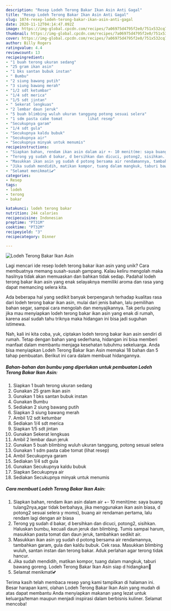 ```yaml
---
description: "Resep Lodeh Terong Bakar Ikan Asin Anti Gagal"
title: "Resep Lodeh Terong Bakar Ikan Asin Anti Gagal"
slug: 1074-resep-lodeh-terong-bakar-ikan-asin-anti-gagal
date: 2020-11-12T04:14:47.092Z
image: https://img-global.cpcdn.com/recipes/7a06975d4795f2e0/751x532cq70/lodeh-terong-bakar-ikan-asin-foto-resep-utama.jpg
thumbnail: https://img-global.cpcdn.com/recipes/7a06975d4795f2e0/751x532cq70/lodeh-terong-bakar-ikan-asin-foto-resep-utama.jpg
cover: https://img-global.cpcdn.com/recipes/7a06975d4795f2e0/751x532cq70/lodeh-terong-bakar-ikan-asin-foto-resep-utama.jpg
author: Billy Rogers
ratingvalue: 4.4
reviewcount: 13
recipeingredient:
- "1 buah terong ukuran sedang"
- "25 gram ikan asin"
- "1 bks santan bubuk instan"
- " Bumbu"
- "2 siung bawang putih"
- "3 siung bawang merah"
- "1/2 sdt ketumbar"
- "1/4 sdt merica"
- "1/5 sdt jintan"
- " Sekerat lengkuas"
- "2 lembar daun jeruk"
- "5 buah blimbing wuluh ukuran tanggung potong sesuai selera"
- "1 sdm pasta cabe tomat           lihat resep"
- "Secukupnya garam"
- "1/4 sdt gula"
- "Secukupnya kaldu bubuk"
- "Secukupnya air"
- "Secukupnya minyak untuk menumis"
recipeinstructions:
- "Siapkan bahan, rendam ikan asin dalam air +- 10 menit(me: saya buang tulang2nya,agar tidak berbahaya, jika menggunakan ikan asin biasa, d potong2 sesuai selera y moms), buang air rendaman pertama, lalu rendam lagi dengan air biasa"
- "Terong yg sudah d bakar, d bersihkan dan dicuci, potong2, sisihkan. Haluskan bumbu, kecuali daun jeruk dan blimbing. Tumis sampai harum, masukkan pasta tomat dan daun jeruk, tambahkan sedikit air."
- "Masukkan ikan asin yg sudah d potong bersama air rendamannya, tambahkan garam, gula dan kaldu bubuk. Cek rasa. Masukkan blimbing wuluh, santan instan dan terong bakar. Aduk perlahan agar terong tidak hancur."
- "Jika sudah mendidih, matikan kompor, tuang dalam mangkuk, taburi bawang goreng. Lodeh Terong Bakar Ikan Asin siap d hidangkan🥰"
- "Selamat menikmati💕"
categories:
- Resep
tags:
- lodeh
- terong
- bakar

katakunci: lodeh terong bakar 
nutrition: 244 calories
recipecuisine: Indonesian
preptime: "PT31M"
cooktime: "PT32M"
recipeyield: "3"
recipecategory: Dinner

---
```



![Lodeh Terong Bakar Ikan Asin](https://img-global.cpcdn.com/recipes/7a06975d4795f2e0/751x532cq70/lodeh-terong-bakar-ikan-asin-foto-resep-utama.jpg)

Lagi mencari ide resep lodeh terong bakar ikan asin yang unik? Cara membuatnya memang susah-susah gampang. Kalau keliru mengolah maka hasilnya tidak akan memuaskan dan bahkan tidak sedap. Padahal lodeh terong bakar ikan asin yang enak selayaknya memiliki aroma dan rasa yang dapat memancing selera kita.

Ada beberapa hal yang sedikit banyak berpengaruh terhadap kualitas rasa dari lodeh terong bakar ikan asin, mulai dari jenis bahan, lalu pemilihan bahan segar, sampai cara mengolah dan menyajikannya. Tak perlu pusing jika mau menyiapkan lodeh terong bakar ikan asin yang enak di rumah, karena asal sudah tahu triknya maka hidangan ini bisa jadi suguhan istimewa.




Nah, kali ini kita coba, yuk, ciptakan lodeh terong bakar ikan asin sendiri di rumah. Tetap dengan bahan yang sederhana, hidangan ini bisa memberi manfaat dalam membantu menjaga kesehatan tubuhmu sekeluarga. Anda bisa menyiapkan Lodeh Terong Bakar Ikan Asin memakai 18 bahan dan 5 tahap pembuatan. Berikut ini cara dalam membuat hidangannya.

<!--inarticleads1-->

##### Bahan-bahan dan bumbu yang diperlukan untuk pembuatan Lodeh Terong Bakar Ikan Asin:

1. Siapkan 1 buah terong ukuran sedang
1. Gunakan 25 gram ikan asin
1. Gunakan 1 bks santan bubuk instan
1. Gunakan  Bumbu
1. Sediakan 2 siung bawang putih
1. Siapkan 3 siung bawang merah
1. Ambil 1/2 sdt ketumbar
1. Sediakan 1/4 sdt merica
1. Siapkan 1/5 sdt jintan
1. Gunakan  Sekerat lengkuas
1. Ambil 2 lembar daun jeruk
1. Gunakan 5 buah blimbing wuluh ukuran tanggung, potong sesuai selera
1. Gunakan 1 sdm pasta cabe tomat           (lihat resep)
1. Ambil Secukupnya garam
1. Sediakan 1/4 sdt gula
1. Gunakan Secukupnya kaldu bubuk
1. Siapkan Secukupnya air
1. Sediakan Secukupnya minyak untuk menumis




<!--inarticleads2-->

##### Cara membuat Lodeh Terong Bakar Ikan Asin:

1. Siapkan bahan, rendam ikan asin dalam air +- 10 menit(me: saya buang tulang2nya,agar tidak berbahaya, jika menggunakan ikan asin biasa, d potong2 sesuai selera y moms), buang air rendaman pertama, lalu rendam lagi dengan air biasa
1. Terong yg sudah d bakar, d bersihkan dan dicuci, potong2, sisihkan. Haluskan bumbu, kecuali daun jeruk dan blimbing. Tumis sampai harum, masukkan pasta tomat dan daun jeruk, tambahkan sedikit air.
1. Masukkan ikan asin yg sudah d potong bersama air rendamannya, tambahkan garam, gula dan kaldu bubuk. Cek rasa. Masukkan blimbing wuluh, santan instan dan terong bakar. Aduk perlahan agar terong tidak hancur.
1. Jika sudah mendidih, matikan kompor, tuang dalam mangkuk, taburi bawang goreng. Lodeh Terong Bakar Ikan Asin siap d hidangkan🥰
1. Selamat menikmati💕




Terima kasih telah membaca resep yang kami tampilkan di halaman ini. Besar harapan kami, olahan Lodeh Terong Bakar Ikan Asin yang mudah di atas dapat membantu Anda menyiapkan makanan yang lezat untuk keluarga/teman maupun menjadi inspirasi dalam berbisnis kuliner. Selamat mencoba!
